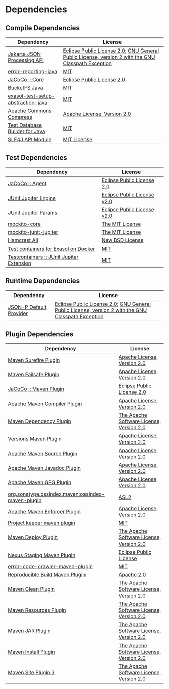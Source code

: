 <!-- @formatter:off -->
# Dependencies

## Compile Dependencies

| Dependency                              | License                                                                                                      |
| --------------------------------------- | ------------------------------------------------------------------------------------------------------------ |
| [Jakarta JSON Processing API][0]        | [Eclipse Public License 2.0][1]; [GNU General Public License, version 2 with the GNU Classpath Exception][2] |
| [error-reporting-java][3]               | [MIT][4]                                                                                                     |
| [JaCoCo :: Core][5]                     | [Eclipse Public License 2.0][6]                                                                              |
| [BucketFS Java][7]                      | [MIT][4]                                                                                                     |
| [exasol-test-setup-abstraction-java][9] | [MIT][4]                                                                                                     |
| [Apache Commons Compress][11]           | [Apache License, Version 2.0][12]                                                                            |
| [Test Database Builder for Java][13]    | [MIT][4]                                                                                                     |
| [SLF4J API Module][15]                  | [MIT License][16]                                                                                            |

## Test Dependencies

| Dependency                                      | License                           |
| ----------------------------------------------- | --------------------------------- |
| [JaCoCo :: Agent][5]                            | [Eclipse Public License 2.0][6]   |
| [JUnit Jupiter Engine][19]                      | [Eclipse Public License v2.0][20] |
| [JUnit Jupiter Params][19]                      | [Eclipse Public License v2.0][20] |
| [mockito-core][23]                              | [The MIT License][24]             |
| [mockito-junit-jupiter][23]                     | [The MIT License][24]             |
| [Hamcrest All][27]                              | [New BSD License][28]             |
| [Test containers for Exasol on Docker][29]      | [MIT][4]                          |
| [Testcontainers :: JUnit Jupiter Extension][31] | [MIT][32]                         |

## Runtime Dependencies

| Dependency                   | License                                                                                                      |
| ---------------------------- | ------------------------------------------------------------------------------------------------------------ |
| [JSON-P Default Provider][0] | [Eclipse Public License 2.0][1]; [GNU General Public License, version 2 with the GNU Classpath Exception][2] |

## Plugin Dependencies

| Dependency                                              | License                                        |
| ------------------------------------------------------- | ---------------------------------------------- |
| [Maven Surefire Plugin][36]                             | [Apache License, Version 2.0][12]              |
| [Maven Failsafe Plugin][38]                             | [Apache License, Version 2.0][12]              |
| [JaCoCo :: Maven Plugin][40]                            | [Eclipse Public License 2.0][6]                |
| [Apache Maven Compiler Plugin][42]                      | [Apache License, Version 2.0][12]              |
| [Maven Dependency Plugin][44]                           | [The Apache Software License, Version 2.0][45] |
| [Versions Maven Plugin][46]                             | [Apache License, Version 2.0][12]              |
| [Apache Maven Source Plugin][48]                        | [Apache License, Version 2.0][12]              |
| [Apache Maven Javadoc Plugin][50]                       | [Apache License, Version 2.0][12]              |
| [Apache Maven GPG Plugin][52]                           | [Apache License, Version 2.0][45]              |
| [org.sonatype.ossindex.maven:ossindex-maven-plugin][54] | [ASL2][45]                                     |
| [Apache Maven Enforcer Plugin][56]                      | [Apache License, Version 2.0][12]              |
| [Project keeper maven plugin][58]                       | [MIT][4]                                       |
| [Maven Deploy Plugin][60]                               | [The Apache Software License, Version 2.0][45] |
| [Nexus Staging Maven Plugin][62]                        | [Eclipse Public License][63]                   |
| [error-code-crawler-maven-plugin][64]                   | [MIT][4]                                       |
| [Reproducible Build Maven Plugin][66]                   | [Apache 2.0][45]                               |
| [Maven Clean Plugin][68]                                | [The Apache Software License, Version 2.0][45] |
| [Maven Resources Plugin][70]                            | [The Apache Software License, Version 2.0][45] |
| [Maven JAR Plugin][72]                                  | [The Apache Software License, Version 2.0][45] |
| [Maven Install Plugin][74]                              | [The Apache Software License, Version 2.0][45] |
| [Maven Site Plugin 3][76]                               | [The Apache Software License, Version 2.0][45] |

[5]: https://www.eclemma.org/jacoco/index.html
[58]: https://github.com/exasol/project-keeper-maven-plugin
[7]: https://github.com/exasol/bucketfs-java
[3]: https://github.com/exasol/error-reporting-java
[45]: http://www.apache.org/licenses/LICENSE-2.0.txt
[36]: https://maven.apache.org/surefire/maven-surefire-plugin/
[62]: http://www.sonatype.com/public-parent/nexus-maven-plugins/nexus-staging/nexus-staging-maven-plugin/
[68]: http://maven.apache.org/plugins/maven-clean-plugin/
[4]: https://opensource.org/licenses/MIT
[23]: https://github.com/mockito/mockito
[38]: https://maven.apache.org/surefire/maven-failsafe-plugin/
[13]: https://github.com/exasol/test-db-builder-java
[11]: https://commons.apache.org/proper/commons-compress/
[44]: http://maven.apache.org/plugins/maven-dependency-plugin/
[46]: http://www.mojohaus.org/versions-maven-plugin/
[42]: https://maven.apache.org/plugins/maven-compiler-plugin/
[32]: http://opensource.org/licenses/MIT
[52]: http://maven.apache.org/plugins/maven-gpg-plugin/
[6]: https://www.eclipse.org/legal/epl-2.0/
[63]: http://www.eclipse.org/legal/epl-v10.html
[29]: https://github.com/exasol/exasol-testcontainers
[40]: https://www.jacoco.org/jacoco/trunk/doc/maven.html
[24]: https://github.com/mockito/mockito/blob/main/LICENSE
[66]: http://zlika.github.io/reproducible-build-maven-plugin
[72]: http://maven.apache.org/plugins/maven-jar-plugin/
[1]: https://projects.eclipse.org/license/epl-2.0
[16]: http://www.opensource.org/licenses/mit-license.php
[12]: https://www.apache.org/licenses/LICENSE-2.0.txt
[56]: https://maven.apache.org/enforcer/maven-enforcer-plugin/
[20]: https://www.eclipse.org/legal/epl-v20.html
[28]: http://www.opensource.org/licenses/bsd-license.php
[74]: http://maven.apache.org/plugins/maven-install-plugin/
[19]: https://junit.org/junit5/
[54]: https://sonatype.github.io/ossindex-maven/maven-plugin/
[27]: https://github.com/hamcrest/JavaHamcrest/
[31]: https://testcontainers.org
[0]: https://github.com/eclipse-ee4j/jsonp
[48]: https://maven.apache.org/plugins/maven-source-plugin/
[2]: https://projects.eclipse.org/license/secondary-gpl-2.0-cp
[15]: http://www.slf4j.org
[60]: http://maven.apache.org/plugins/maven-deploy-plugin/
[76]: http://maven.apache.org/plugins/maven-site-plugin/
[70]: http://maven.apache.org/plugins/maven-resources-plugin/
[50]: https://maven.apache.org/plugins/maven-javadoc-plugin/
[64]: https://github.com/exasol/error-code-crawler-maven-plugin
[9]: https://github.com/exasol/exasol-test-setup-abstraction-java
